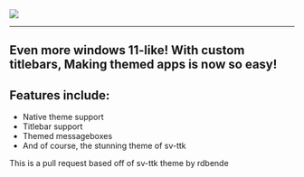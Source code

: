 <div text-align=center>
<img src="/workspaces/Sun-Valley-ttk-theme/nativesunvally cover.png">
<hr>
<h2>Even more windows 11-like! With custom titlebars, Making themed apps is now so easy!</h2>
<h2>Features include:</h2>
<ul>
<li>Native theme support</li>
<li>Titlebar support</li>
<li>Themed messageboxes</li>
<li>And of course, the stunning theme of sv-ttk</li>
</ul>
This is a pull request based off of sv-ttk theme by rdbende
</div>